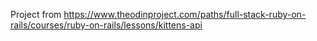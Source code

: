 Project from https://www.theodinproject.com/paths/full-stack-ruby-on-rails/courses/ruby-on-rails/lessons/kittens-api